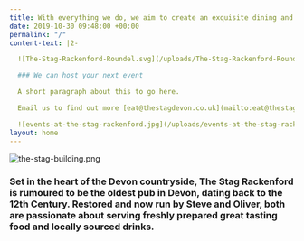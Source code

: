 ```yaml
---
title: With everything we do, we aim to create an exquisite dining and drinking experience
date: 2019-10-30 09:48:00 +00:00
permalink: "/"
content-text: |2-

  ![The-Stag-Rackenford-Roundel.svg](/uploads/The-Stag-Rackenford-Roundel.svg)

  ### We can host your next event

  A short paragraph about this to go here.

  Email us to find out more [eat@thestagdevon.co.uk](mailto:eat@thestagdevon.co.uk?subject=Event)

  ![events-at-the-stag-rackenford.jpg](/uploads/events-at-the-stag-rackenford.jpg)
layout: home
---
```


![the-stag-building.png](/uploads/the-stag-building.png)

### Set in the heart of the Devon countryside, The Stag Rackenford is rumoured to be the oldest pub in Devon, dating back to the 12th Century. Restored and now run by Steve and Oliver, both are passionate about serving freshly prepared great tasting food and locally sourced drinks.
